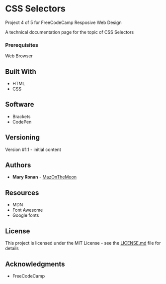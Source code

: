 # CSS Selectors

Project 4 of 5 for FreeCodeCamp Resposive Web Design

A technical documentation page for the topic of CSS Selectors

### Prerequisites

Web Browser

## Built With

* HTML
* CSS

## Software
* Brackets
* CodePen

## Versioning

Version #1.1 - initial content

## Authors

* **Mary Ronan** - [MazOnTheMoon](https://github.com/MazontheMoon)

## Resources

* MDN
* Font Awesome
* Google fonts

## License

This project is licensed under the MIT License - see the [LICENSE.md](LICENSE.md) file for details

## Acknowledgments

* FreeCodeCamp

